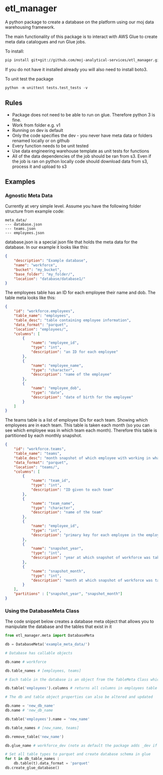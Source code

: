 # etl_manager

A python package to create a database on the platform using our moj data warehousing framework.

The main functionality of this package is to interact with AWS Glue to create meta data catalogues and run Glue jobs.

To install:
```bash
pip install git+git://github.com/moj-analytical-services/etl_manager.git#egg=etl_manager
```

If you do not have it installed already you will also need to install boto3.

To unit test the package

```python
python -m unittest tests.test_tests -v
```

## Rules

- Package does not need to be able to run on glue. Therefore python 3 is fine.
- Work from folder e.g. v1
- Running on dev is default
- Only the code specifies the dev - you never have meta data or folders renamed locally or on github
- Every function needs to be unit tested
- Use data engineering warehouse template as unit tests for functions
- All of the data dependencies of the job should be ran from s3. Even if the job is ran on python locally code should download data from s3, process it and upload to s3


## Examples

### Agnostic Meta Data

Currently at very simple level. Assume you have the following folder structure from example code:

```
meta_data/
--- database.json
--- teams.json
--- employees.json
```

database.json is a special json file that holds the meta data for the database. In our example it looks like this:

```json
{
    "description": "Example database",
    "name": "workforce",
    "bucket": "my_bucket",
    "base_folder": "my_folder/",
    "location": "database/database1/"
}
```

The employees table has an ID for each employee their name and dob. The table meta looks like this:

```json
{
    "id": "workforce.employees",
    "table_name": "employees",
    "table_desc": "table containing employee information",
    "data_format": "parquet",
    "location": "employees/",
    "columns": [
        {
            "name": "employee_id",
            "type": "int",
            "description": "an ID for each employee"
        },
        {
            "name": "employee_name",
            "type": "character",
            "description": "name of the employee"
        },
        {
            "name": "employee_dob",
            "type": "date",
            "description": "date of birth for the employee"
        }
    ]
}
```

The teams table is a list of employee IDs for each team. Showing which employees are in each team. This table is taken each month (so you can see which employee was in which team each month). Therefore this table is partitioned by each monthly snapshot.

```json
{
    "id": "workforce.teams",
    "table_name": "teams",
    "table_desc": "month snapshot of which employee with working in what team",
    "data_format": "parquet",
    "location": "teams/",
    "columns": [
        {
            "name": "team_id",
            "type": "int",
            "description": "ID given to each team"
        },
        {
            "name": "team_name",
            "type": "character",
            "description": "name of the team"
        },
        {
            "name": "employee_id",
            "type": "int",
            "description": "primary key for each employee in the employees table"
        },
        {
            "name": "snapshot_year",
            "type": "int",
            "description": "year at which snapshot of workforce was taken"
        },
        {
            "name": "snapshot_month",
            "type": "int",
            "description": "month at which snapshot of workforce was taken"
        }
    ],
    "partitions" : ["snapshot_year", "snapshot_month"]
}
```

### Using the DatabaseMeta Class

The code snippet below creates a database meta object that allows you to manipulate the database and the tables that exist in it

```python
from etl_manager.meta import DatabaseMeta

db = DatabaseMeta('example_meta_data/')

# Database has callable objects

db.name # workforce

db.table_names # [employees, teams]

# Each table in the database is an object from the TableMeta Class which can be callable from the database meta object

db.table('employees').columns # returns all columns in employees table

# The db and table object properties can also be altered and updated

db.name = 'new_db_name'
db.name # 'new_db_name

db.table('employees').name = 'new_name'

db.table_names # [new_name, teams]

db.remove_table('new_name')

db.glue_name # workforce_dev (note as default the package adds _dev if a db_suffix is not provided in DatabaseMeta)

# Set all table types to parquet and create database schema in glue
for t in db_table_names :
    db.table(t).data_format = 'parquet'
db.create_glue_database()
```
